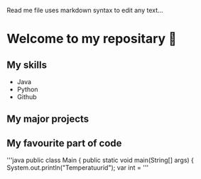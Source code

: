 Read me file uses markdown syntax to edit any text...

# Welcome to my repositary 🔑

## My skills
- Java
- Python
- Github

## My major projects

## My favourite part of code

'''java
public class Main {
  public static void main(String[] args) {
    System.out.println("Temperatuurid");
    var int = 
'''
